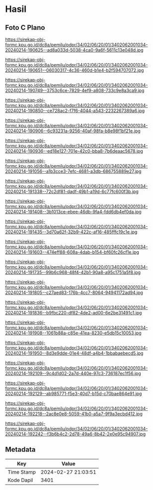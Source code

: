 # Hasil

## Foto C Plano

https://sirekap-obj-formc.kpu.go.id/dc8a/pemilu/pdpr/34/02/06/20/01/3402062001034-20240214-190625--ad8a033d-5038-4ca0-9a6f-5611c13e048d.jpg

https://sirekap-obj-formc.kpu.go.id/dc8a/pemilu/pdpr/34/02/06/20/01/3402062001034-20240214-190651--06030317-4c36-460d-b1e4-b2f594707072.jpg

https://sirekap-obj-formc.kpu.go.id/dc8a/pemilu/pdpr/34/02/06/20/01/3402062001034-20240214-190749--3753c6ce-7829-4ef9-a808-733c9e8a3ca9.jpg

https://sirekap-obj-formc.kpu.go.id/dc8a/pemilu/pdpr/34/02/06/20/01/3402062001034-20240214-190850--ce728ac2-f7f6-4044-a543-2232267389a6.jpg

https://sirekap-obj-formc.kpu.go.id/dc8a/pemilu/pdpr/34/02/06/20/01/3402062001034-20240214-190906--6c93231a-9256-40af-98fa-b8e98f1bf21e.jpg

https://sirekap-obj-formc.kpu.go.id/dc8a/pemilu/pdpr/34/02/06/20/01/3402062001034-20240214-190936--ed18e127-701e-42c0-bba8-7b6deaac5678.jpg

https://sirekap-obj-formc.kpu.go.id/dc8a/pemilu/pdpr/34/02/06/20/01/3402062001034-20240214-191056--a1b3cce3-7efc-4681-a3db-686755889e27.jpg

https://sirekap-obj-formc.kpu.go.id/dc8a/pemilu/pdpr/34/02/06/20/01/3402062001034-20240214-191338--72c2df81-dadf-49b1-a19d-6c77fc600f3b.jpg

https://sirekap-obj-formc.kpu.go.id/dc8a/pemilu/pdpr/34/02/06/20/01/3402062001034-20240214-191408--3b1013ce-ebee-46db-9fa4-fdd6db4ef0da.jpg

https://sirekap-obj-formc.kpu.go.id/dc8a/pemilu/pdpr/34/02/06/20/01/3402062001034-20240214-191435--3d70a62f-32b9-422c-af16-485fffc19c1e.jpg

https://sirekap-obj-formc.kpu.go.id/dc8a/pemilu/pdpr/34/02/06/20/01/3402062001034-20240214-191603--474eff88-608a-4dab-b154-bf60fc26cf1e.jpg

https://sirekap-obj-formc.kpu.go.id/dc8a/pemilu/pdpr/34/02/06/20/01/3402062001034-20240214-191735--99b6c968-48f4-42b1-90a8-a95c1751a5f8.jpg

https://sirekap-obj-formc.kpu.go.id/dc8a/pemilu/pdpr/34/02/06/20/01/3402062001034-20240214-191805--c27aed83-176b-4cc7-8064-94941172ad94.jpg

https://sirekap-obj-formc.kpu.go.id/dc8a/pemilu/pdpr/34/02/06/20/01/3402062001034-20240214-191836--b9fbc220-df82-4de2-ad00-6e2be31491c1.jpg

https://sirekap-obj-formc.kpu.go.id/dc8a/pemilu/pdpr/34/02/06/20/01/3402062001034-20240214-191908--1061b88a-c85e-41ea-8230-e5db15c10053.jpg

https://sirekap-obj-formc.kpu.go.id/dc8a/pemilu/pdpr/34/02/06/20/01/3402062001034-20240214-191950--8d3e9dde-01e4-48df-a4b4-1bbabaebecd5.jpg

https://sirekap-obj-formc.kpu.go.id/dc8a/pemilu/pdpr/34/02/06/20/01/3402062001034-20240214-192109--9c4d1d02-2a7d-440e-97c3-736187ec1f56.jpg

https://sirekap-obj-formc.kpu.go.id/dc8a/pemilu/pdpr/34/02/06/20/01/3402062001034-20240214-192129--ab985771-f5e3-40d7-b15d-c70bae864e91.jpg

https://sirekap-obj-formc.kpu.go.id/dc8a/pemilu/pdpr/34/02/06/20/01/3402062001034-20240214-192218--2ac8e0e8-5059-41b0-a5a7-9f9a3ecbd412.jpg

https://sirekap-obj-formc.kpu.go.id/dc8a/pemilu/pdpr/34/02/06/20/01/3402062001034-20240214-192242--f3b6b4c2-2d78-49a6-8b42-2e0e95c94907.jpg


## Metadata

| Key        | Value               |
| ---------- | ------------------- |
| Time Stamp | 2024-02-27 21:03:51 |
| Kode Dapil | 3401                |



